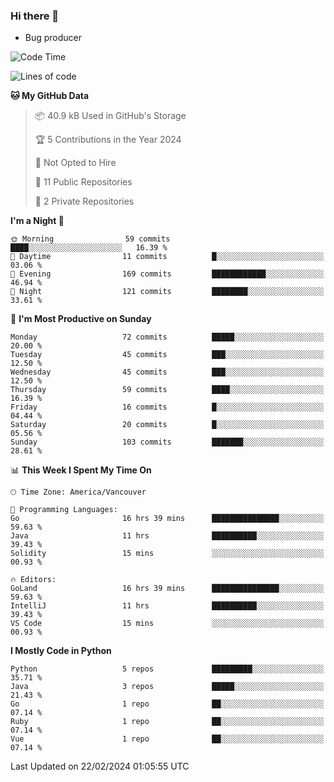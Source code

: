 ### Hi there 👋
* Bug producer


<!--START_SECTION:waka-->
![Code Time](http://img.shields.io/badge/Code%20Time-1%2C107%20hrs%2028%20mins-blue)

![Lines of code](https://img.shields.io/badge/From%20Hello%20World%20I%27ve%20Written-83.6%20thousand%20lines%20of%20code-blue)

**🐱 My GitHub Data** 

> 📦 40.9 kB Used in GitHub's Storage 
 > 
> 🏆 5 Contributions in the Year 2024
 > 
> 🚫 Not Opted to Hire
 > 
> 📜 11 Public Repositories 
 > 
> 🔑 2 Private Repositories 
 > 
**I'm a Night 🦉** 

```text
🌞 Morning                59 commits          ████░░░░░░░░░░░░░░░░░░░░░   16.39 % 
🌆 Daytime                11 commits          █░░░░░░░░░░░░░░░░░░░░░░░░   03.06 % 
🌃 Evening                169 commits         ████████████░░░░░░░░░░░░░   46.94 % 
🌙 Night                  121 commits         ████████░░░░░░░░░░░░░░░░░   33.61 % 
```
📅 **I'm Most Productive on Sunday** 

```text
Monday                   72 commits          █████░░░░░░░░░░░░░░░░░░░░   20.00 % 
Tuesday                  45 commits          ███░░░░░░░░░░░░░░░░░░░░░░   12.50 % 
Wednesday                45 commits          ███░░░░░░░░░░░░░░░░░░░░░░   12.50 % 
Thursday                 59 commits          ████░░░░░░░░░░░░░░░░░░░░░   16.39 % 
Friday                   16 commits          █░░░░░░░░░░░░░░░░░░░░░░░░   04.44 % 
Saturday                 20 commits          █░░░░░░░░░░░░░░░░░░░░░░░░   05.56 % 
Sunday                   103 commits         ███████░░░░░░░░░░░░░░░░░░   28.61 % 
```


📊 **This Week I Spent My Time On** 

```text
🕑︎ Time Zone: America/Vancouver

💬 Programming Languages: 
Go                       16 hrs 39 mins      ███████████████░░░░░░░░░░   59.63 % 
Java                     11 hrs              ██████████░░░░░░░░░░░░░░░   39.43 % 
Solidity                 15 mins             ░░░░░░░░░░░░░░░░░░░░░░░░░   00.93 % 

🔥 Editors: 
GoLand                   16 hrs 39 mins      ███████████████░░░░░░░░░░   59.63 % 
IntelliJ                 11 hrs              ██████████░░░░░░░░░░░░░░░   39.43 % 
VS Code                  15 mins             ░░░░░░░░░░░░░░░░░░░░░░░░░   00.93 % 
```

**I Mostly Code in Python** 

```text
Python                   5 repos             █████████░░░░░░░░░░░░░░░░   35.71 % 
Java                     3 repos             █████░░░░░░░░░░░░░░░░░░░░   21.43 % 
Go                       1 repo              ██░░░░░░░░░░░░░░░░░░░░░░░   07.14 % 
Ruby                     1 repo              ██░░░░░░░░░░░░░░░░░░░░░░░   07.14 % 
Vue                      1 repo              ██░░░░░░░░░░░░░░░░░░░░░░░   07.14 % 
```




 Last Updated on 22/02/2024 01:05:55 UTC
<!--END_SECTION:waka-->
